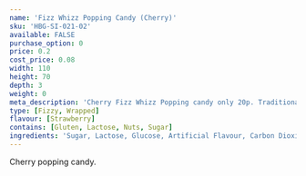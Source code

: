 ```yaml
---
name: 'Fizz Whizz Popping Candy (Cherry)'
sku: 'HBG-SI-021-02'
available: FALSE
purchase_option: 0
price: 0.2
cost_price: 0.08
width: 110
height: 70
depth: 3
weight: 0
meta_description: 'Cherry Fizz Whizz Popping candy only 20p. Traditional sweets and more at Humbugs Confectionery Store. Specialists in satisfying your sweet tooth!'
type: [Fizzy, Wrapped]
flavour: [Strawberry]
contains: [Gluten, Lactose, Nuts, Sugar]
ingredients: 'Sugar, Lactose, Glucose, Artificial Flavour, Carbon Dioxide E-290'
---
```

Cherry popping candy.